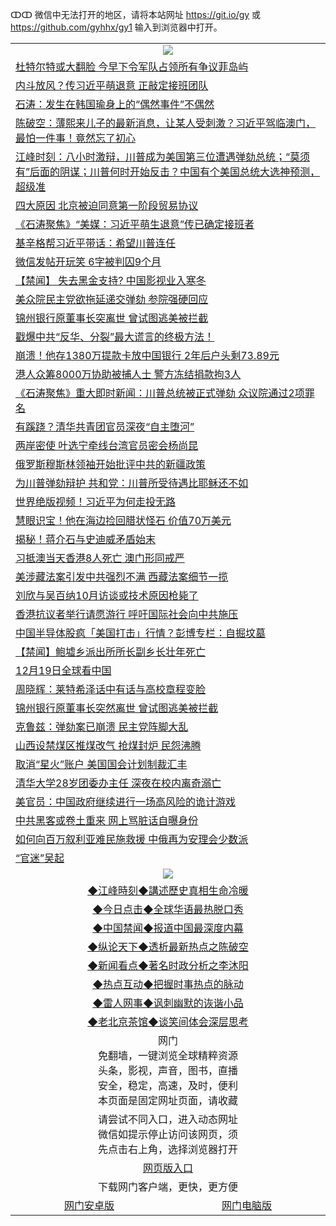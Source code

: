 ↀↀ 微信中无法打开的地区，请将本站网址 https://git.io/gy 或 https://github.com/gyhhx/gy1 输入到浏览器中打开。 

 <table>

  <tr>
    <td colspan="2" align=center><img src="https://cdn.jsdelivr.net/gh/gyoupiodf/im1/20190822-2.jpg"></td>
 </tr>
 <tr><td colspan="2" align="left"><a href="https://xball.casa/oo.aspx?name=c1108852&key=eqxowaguscvmxdgc&from=gy">杜特尔特或大翻脸 今早下令军队占领所有争议菲岛屿</a></td></tr>
<tr><td colspan="2" align="left"><a href="https://xball.casa/oo.aspx?name=c1108859&key=eqxowaguscvmxdgc&from=gy">内斗放风？传习近平萌退意 正敲定接班团队</a></td></tr>
<tr><td colspan="2" align="left"><a href="https://xball.casa/oo.aspx?name=c816850&key=eqxowaguscvmxdgc&from=gy">石涛：发生在韩国瑜身上的“偶然事件”不偶然</a></td></tr>
<tr><td colspan="2" align="left"><a href="https://xball.casa/oo.aspx?name=c816932&key=eqxowaguscvmxdgc&from=gy">陈破空：薄熙来儿子的最新消息，让某人受刺激？习近平驾临澳门，最怕一件事！竟然忘了初心</a></td></tr>
<tr><td colspan="2" align="left"><a href="https://xball.casa/oo.aspx?name=c922850&key=eqxowaguscvmxdgc&from=gy">江峰时刻：八小时激辩，川普成为美国第三位遭遇弹劾总统；“莫须有”后面的阴谋；川普何时开始反击？中国有个美国总统大选神预测，超级准</a></td></tr>
<tr><td colspan="2" align="left"><a href="https://xball.casa/oo.aspx?name=c1108905&key=eqxowaguscvmxdgc&from=gy">四大原因 北京被迫同意第一阶段贸易协议</a></td></tr>
<tr><td colspan="2" align="left"><a href="https://xball.casa/oo.aspx?name=c1108930&key=eqxowaguscvmxdgc&from=gy">《石涛聚焦》“美媒：习近平萌生退意”传已确定接班者</a></td></tr>
<tr><td colspan="2" align="left"><a href="https://xball.casa/oo.aspx?name=c1108894&key=eqxowaguscvmxdgc&from=gy">基辛格帮习近平带话：希望川普连任</a></td></tr>
<tr><td colspan="2" align="left"><a href="https://xball.casa/oo.aspx?name=c1108918&key=eqxowaguscvmxdgc&from=gy">微信发帖开玩笑 6字被判囚9个月</a></td></tr>
<tr><td colspan="2" align="left"><a href="https://xball.casa/oo.aspx?name=c1108906&key=eqxowaguscvmxdgc&from=gy">【禁闻】 失去黑金支持? 中国影视业入寒冬</a></td></tr>
<tr><td colspan="2" align="left"><a href="https://xball.casa/oo.aspx?name=c1108855&key=eqxowaguscvmxdgc&from=gy">美众院民主党欲拖延递交弹劾 参院强硬回应</a></td></tr>
<tr><td colspan="2" align="left"><a href="https://xball.casa/oo.aspx?name=c1108857&key=eqxowaguscvmxdgc&from=gy">锦州银行原董事长突离世 曾试图逃美被拦截</a></td></tr>
<tr><td colspan="2" align="left"><a href="https://xball.casa/oo.aspx?name=c1108929&key=eqxowaguscvmxdgc&from=gy">戳爆中共“反华、分裂”最大谎言的终极方法！</a></td></tr>
<tr><td colspan="2" align="left"><a href="https://xball.casa/oo.aspx?name=c1108846&key=eqxowaguscvmxdgc&from=gy">崩溃！他存1380万提款卡放中国银行 2年后户头剩73.89元</a></td></tr>
<tr><td colspan="2" align="left"><a href="https://xball.casa/oo.aspx?name=c1108900&key=eqxowaguscvmxdgc&from=gy">港人众筹8000万协助被捕人士 警方冻结捐款拘3人</a></td></tr>
<tr><td colspan="2" align="left"><a href="https://xball.casa/oo.aspx?name=c1108896&key=eqxowaguscvmxdgc&from=gy">《石涛聚焦》重大即时新闻：川普总统被正式弹劾 众议院通过2项罪名</a></td></tr>
<tr><td colspan="2" align="left"><a href="https://xball.casa/oo.aspx?name=c1108893&key=eqxowaguscvmxdgc&from=gy">有蹊跷？清华共青团官员深夜“自主堕河”</a></td></tr>
<tr><td colspan="2" align="left"><a href="https://xball.casa/oo.aspx?name=c1108917&key=eqxowaguscvmxdgc&from=gy">两岸密使 叶选宁牵线台湾官员密会杨尚昆</a></td></tr>
<tr><td colspan="2" align="left"><a href="https://xball.casa/oo.aspx?name=c1108913&key=eqxowaguscvmxdgc&from=gy">俄罗斯穆斯林领袖开始批评中共的新疆政策</a></td></tr>
<tr><td colspan="2" align="left"><a href="https://xball.casa/oo.aspx?name=c1108871&key=eqxowaguscvmxdgc&from=gy">为川普弹劾辩护 共和党：川普所受待遇比耶稣还不如</a></td></tr>
<tr><td colspan="2" align="left"><a href="https://xball.casa/oo.aspx?name=c1108968&key=eqxowaguscvmxdgc&from=gy">世界绝版视频！习近平为何走投无路</a></td></tr>
<tr><td colspan="2" align="left"><a href="https://xball.casa/oo.aspx?name=c1108868&key=eqxowaguscvmxdgc&from=gy">慧眼识宝！他在海边捡回腊状怪石 价值70万美元</a></td></tr>
<tr><td colspan="2" align="left"><a href="https://xball.casa/oo.aspx?name=c1108932&key=eqxowaguscvmxdgc&from=gy">揭秘！蒋介石与史迪威矛盾始末</a></td></tr>
<tr><td colspan="2" align="left"><a href="https://xball.casa/oo.aspx?name=c1108853&key=eqxowaguscvmxdgc&from=gy">习抵澳当天香港8人死亡 澳门形同戒严</a></td></tr>
<tr><td colspan="2" align="left"><a href="https://xball.casa/oo.aspx?name=c1108897&key=eqxowaguscvmxdgc&from=gy">美涉藏法案引发中共强烈不满 西藏法案细节一揽</a></td></tr>
<tr><td colspan="2" align="left"><a href="https://xball.casa/oo.aspx?name=c1108910&key=eqxowaguscvmxdgc&from=gy">刘欣与吴百纳10月访谈或技术原因枪毙了</a></td></tr>
<tr><td colspan="2" align="left"><a href="https://xball.casa/oo.aspx?name=c1108899&key=eqxowaguscvmxdgc&from=gy">香港抗议者举行请愿游行 呼吁国际社会向中共施压</a></td></tr>
<tr><td colspan="2" align="left"><a href="https://xball.casa/oo.aspx?name=c1108833&key=eqxowaguscvmxdgc&from=gy">中国半导体股疯「美国打击」行情？彭博专栏：自掘坟墓</a></td></tr>
<tr><td colspan="2" align="left"><a href="https://xball.casa/oo.aspx?name=c1108926&key=eqxowaguscvmxdgc&from=gy">【禁闻】鲍墟乡派出所所长副乡长壮年死亡</a></td></tr>
<tr><td colspan="2" align="left"><a href="https://xball.casa/oo.aspx?name=c1108907&key=eqxowaguscvmxdgc&from=gy">12月19日全球看中国</a></td></tr>
<tr><td colspan="2" align="left"><a href="https://xball.casa/oo.aspx?name=c1108892&key=eqxowaguscvmxdgc&from=gy">周晓辉：莱特希泽话中有话与高校章程变脸</a></td></tr>
<tr><td colspan="2" align="left"><a href="https://xball.casa/oo.aspx?name=c1108931&key=eqxowaguscvmxdgc&from=gy">锦州银行原董事长突然离世 曾试图逃美被拦截</a></td></tr>
<tr><td colspan="2" align="left"><a href="https://xball.casa/oo.aspx?name=c1108890&key=eqxowaguscvmxdgc&from=gy">克鲁兹：弹劾案已崩溃 民主党阵脚大乱</a></td></tr>
<tr><td colspan="2" align="left"><a href="https://xball.casa/oo.aspx?name=c1108923&key=eqxowaguscvmxdgc&from=gy">山西设禁煤区推煤改气 抢煤封炉 民怨沸腾</a></td></tr>
<tr><td colspan="2" align="left"><a href="https://xball.casa/oo.aspx?name=c1108908&key=eqxowaguscvmxdgc&from=gy">取消“星火”账户 美国国会计划制裁汇丰</a></td></tr>
<tr><td colspan="2" align="left"><a href="https://xball.casa/oo.aspx?name=c1108909&key=eqxowaguscvmxdgc&from=gy">清华大学28岁团委办主任 深夜在校内离奇溺亡</a></td></tr>
<tr><td colspan="2" align="left"><a href="https://xball.casa/oo.aspx?name=c1108967&key=eqxowaguscvmxdgc&from=gy">美官员：中国政府继续进行一场高风险的诡计游戏</a></td></tr>
<tr><td colspan="2" align="left"><a href="https://xball.casa/oo.aspx?name=c1108935&key=eqxowaguscvmxdgc&from=gy">中共黑客或卷土重来 网上骂脏话自曝身份</a></td></tr>
<tr><td colspan="2" align="left"><a href="https://xball.casa/oo.aspx?name=c1108912&key=eqxowaguscvmxdgc&from=gy">如何向百万叙利亚难民施救援 中俄再为安理会少数派</a></td></tr>
<tr><td colspan="2" align="left"><a href="https://xball.casa/oo.aspx?name=c1108928&key=eqxowaguscvmxdgc&from=gy">“官迷”吴起</a></td></tr>

 <tr>
   <td colspan="2" align=center><img src="https://cdn.jsdelivr.net/gh/gyoupiodf/im1/jf-1.jpg"></td>
  </tr>
   <tr>
   <td colspan="2" align=center> 
<a href="https://xball.casa/oo.aspx?name=c922850&key=eqxowaguscvmxdgc&from=gy&tag=9877">◆江峰時刻◆講述歷史真相生命冷暖</a><br/>
    </td>
  </tr>
   <tr>
   <td colspan="2" align=center> 
<a href="https://xball.casa/oo.aspx?name=c816850&key=eqxowaguscvmxdgc&from=gy&tag=9877">◆今日点击◆全球华语最热脱口秀</a><br/>
    </td>
  </tr>
  <tr>
  <td colspan="2" align=center>
<a href="https://xball.casa/oo.aspx?name=c816860&key=eqxowaguscvmxdgc&from=gy&tag=99733110">◆中国禁闻◆报道中国最深度内幕</a><br/>
   </tr>
  <tr>
     <td colspan="2" align=center>
<a href="https://xball.casa/oo.aspx?name=c816855&key=eqxowaguscvmxdgc&from=gy&tag=997110">◆纵论天下◆透析最新热点之陈破空</a><br/>
   </tr>
   <tr>
      <td colspan="2" align=center>
<a href="https://xball.casa/oo.aspx?name=c838308&key=eqxowaguscvmxdgc&from=gy&tag=9973110">◆新闻看点◆著名时政分析之李沐阳</a><br/>
   </tr>
   <tr>
     <td colspan="2" align=center>
<a href="https://xball.casa/oo.aspx?name=c816852&key=eqxowaguscvmxdgc&from=gy&tag=9733110">◆热点互动◆把握时事热点的脉动</a><br/>
   </tr>
   <tr>
      <td colspan="2" align=center>
<a href="https://xball.casa/oo.aspx?name=c816694&key=eqxowaguscvmxdgc&from=gy&tag=93310">◆雷人网事◆讽刺幽默的诙谐小品</a><br/>
   </tr>
   <tr>
    <td colspan="2" align=center>
<a href="https://xball.casa/oo.aspx?name=c816650&key=eqxowaguscvmxdgc&from=gy&tag=9973110">◆老北京茶馆◆谈笑间体会深层思考</a><br/>
   </tr>
<tr>
    <td colspan="2" align="center">网门<br/>免翻墙，一键浏览全球精粹资源<br/>头条，影视，声音，图书，直播<br/>安全，稳定，高速，及时，便利<br/>本页面是固定网址页面，请收藏</td>
  <tr>
  <tr>
    <td colspan="2" align="center">请尝试不同入口，进入动态网址<br/>微信如提示停止访问该网页，须<br/>先点击右上角，选择浏览器打开</td>
  <tr>
  <tr>
    <td colspan="2" align="center"><a href="https://cdn.statically.io/gh/otiny/up/master/show001.htm">网页版入口</a></td>
  </tr>
  <tr>
    <td colspan="2" align="center">下载网门客户端，更快，更方便</td>
  <tr>
  <tr>
    <td align="center"><a href="https://raw.githubusercontent.com/opipe/up/master/oGatea.apk">网门安卓版</a></td>
    <td align="center"><a href="https://raw.githubusercontent.com/opipe/up/master/oGate.zip">网门电脑版</a></td>
  </tr>

</table>

